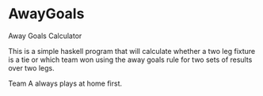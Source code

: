 AwayGoals
=========

Away Goals Calculator

This is a simple haskell program that will calculate whether a two leg fixture is a tie or which team won using the away goals rule for two sets of results over two legs.

Team A always plays at home first.


